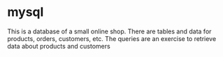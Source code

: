 # mysql

This is a database of a small online shop. There are tables and data for products, orders, customers, etc. The queries are an exercise to retrieve data about products and customers
